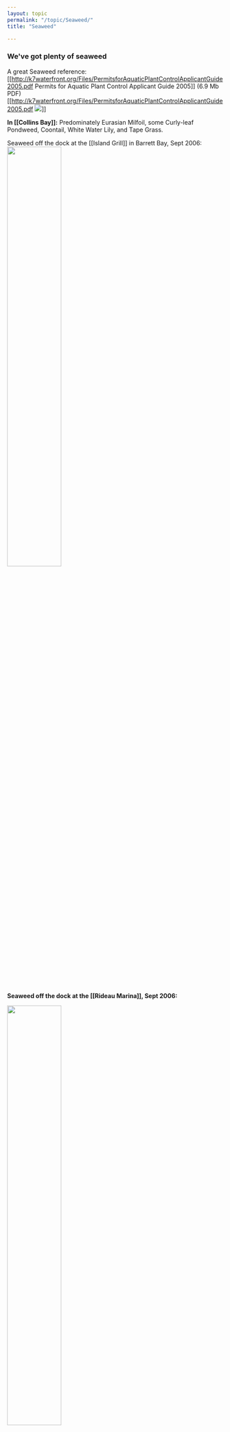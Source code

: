 ```yaml
---
layout: topic
permalink: "/topic/Seaweed/"
title: "Seaweed"

---
```


<h3>We've got plenty of seaweed</h3>



A great Seaweed reference: [[http://k7waterfront.org/Files/PermitsforAquaticPlantControlApplicantGuide2005.pdf  Permits for Aquatic Plant Control Applicant Guide 2005]] (6.9 Mb PDF)
[[http://k7waterfront.org/Files/PermitsforAquaticPlantControlApplicantGuide2005.pdf <img src="http://k7waterfront.org/Images/PermitsforAquaticPlantControlApplicantGuide2005.jpg">]]

<b>In [[Collins Bay]]:</b>  Predominately Eurasian Milfoil, some Curly-leaf Pondweed, Coontail, White Water Lily, and Tape Grass.

Seaweed off the dock at the [[Island Grill]] in Barrett Bay, Sept 2006:<br>
 <img src="http://k7waterfront.org/Images/Seaweed2006IslandGrill.jpg" height="50%" width="50%">

<b>Seaweed off the dock at the [[Rideau Marina]], Sept 2006:
 <p><img src="http://k7waterfront.org/Images/Seaweed2006RideauMarina.jpg" height="50%" width="50%">

